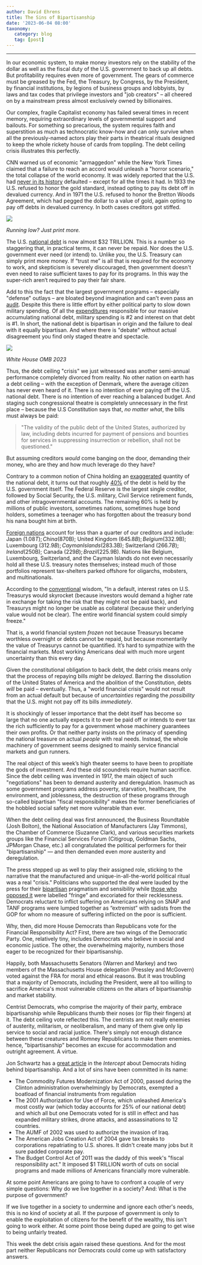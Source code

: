 ```yaml
---
author: David Ehrens
title: The Sins of Bipartisanship
date: '2023-06-04 08:00'
taxonomy:
   category: blog
   tag: [post]
---
```

---
 
In our economic system, to make money investors rely on the stability of the dollar as well as the fiscal duty of the U.S. government to back up all debts. But profitability requires even more of government. The gears of commerce must be greased by the Fed, the Treasury, by Congress, by the President, by financial institutions, by legions of business groups and lobbyists, by laws and tax codes that privilege investors and "job creators" – all cheered on by a mainstream press almost exclusively owned by billionaires.

Our complex, fragile Capitalist economy has failed several times in recent memory, requiring extraordinary levels of governmental support and bailouts. For something so precarious, the system requires faith and superstition as much as technocratic know-how and can only survive when all the previously-named actors play their parts in theatrical rituals designed to keep the whole rickety house of cards from toppling. The debt ceiling crisis illustrates this perfectly.

CNN warned us of economic "armaggedon" while the New York Times claimed that a failure to reach an accord would unleash a "horror scenario," the total collapse of the world economy. It was widely reported that the U.S. had [never in its history](https://thehill.com/opinion/finance/575722-the-us-has-never-defaulted-on-its-debt-except-the-four-times-it-did/) defaulted – except for all the times it had. In 1933 the U.S. refused to honor the gold standard, instead opting to pay its debt off in devalued currency. And in 1971 the U.S. refused to honor the Bretton Woods Agreement, which had pegged the dollar to a value of gold, again opting to pay off debts in devalued currency. In both cases creditors got stiffed.

![](printing.jpg)

*Running low? Just print more.*

The U.S. [national debt](https://fiscaldata.treasury.gov/americas-finance-guide/national-debt/) is now almost $32 TRILLION. This is a number so staggering that, in practical terms, it can never be repaid. Nor does the U.S. government ever need (or intend) to. Unlike *you*, the U.S. Treasury can simply print more money. If “trust me” is all that is required for the economy to work, and skepticism is severely discouraged, then government doesn't even need to raise sufficient taxes to pay for its programs. In this way the super-rich aren’t required to pay their fair share.

Add to this the fact that the largest government programs – especially "defense" outlays – are bloated beyond imagination and can't even pass an [audit](https://www.npr.org/2021/05/19/997961646/the-pentagon-has-never-passed-an-audit-some-senators-want-to-change-that). Despite this there is little effort by either political party to slow down military spending. Of all the [expenditures](https://www.reuters.com/markets/us/whats-debt-ceiling-deal-biden-mccarthy-are-negotiating-2023-05-26/) responsible for our massive accumulating national debt, military spending is #2 and interest on that debt is #1. In short, the national debt is bipartisan in origin and the failure to deal with it equally bipartisan. And where there is "debate" without actual disagreement you find only staged theatre and spectacle.

![](graphic.jpg)

*White House OMB 2023*

Thus, the debt ceiling "crisis" we just witnessed was another semi-annual performance completely divorced from reality. No other nation on earth has a debt ceiling – with the exception of Denmark, where the average citizen has never even heard of it. There is no intention of ever paying off the U.S. national debt. There is no intention of ever reaching a balanced budget. And staging such congressional theatre is completely unnecessary in the first place – because the U.S Constitution says that, *no matter what*, the bills must always be paid:

> "The validity of the public debt of the United States, authorized by law, including debts incurred for payment of pensions and bounties for services in suppressing insurrection or rebellion, shall not be questioned."

But assuming creditors *would* come banging on the door, demanding their money, who are they and how much leverage do they have?

Contrary to a common notion of China holding an [exaggerated](https://chinapower.csis.org/us-debt/) quantity of the national debt, it turns out that roughly [40%](https://www.pewresearch.org/short-reads/2023/02/14/facts-about-the-us-national-debt/) of the debt is held by the U.S. government itself. The Federal Reserve is the largest single creditor, followed by Social Security, the U.S. military, Civil Service retirement funds, and other intragovernmental accounts. The remaining 60% is held by millions of public investors, sometimes nations, sometimes huge bond holders, sometimes a teenager who has forgotten about the treasury bond his nana bought him at birth.

[Foreign nations](https://ticdata.treasury.gov/Publish/mfh.txt) account for less than a quarter of our creditors and include: Japan ($1.08T); China ($870B); United Kingdom ($645.8B); Belgium ($332.9B); Luxembourg ($312.9B); Cayman Islands ($283.3B); Switzerland ($266.7B); Ireland ($250B); Canada ($229B); Brazil ($225.9B). Nations like Belgium, Luxembourg, Switzerland, and the Cayman Islands do not even necessarily hold all these U.S. treasury notes themselves; instead much of those portfolios represent tax-shelters parked offshore for oligarchs, mobsters, and multinationals.

According to the [conventional](https://foreignpolicy.com/2023/01/27/us-debt-default-china-global-financial-system-treasurys/) wisdom, "In a default, interest rates on U.S. Treasurys would skyrocket (because investors would demand a higher rate in exchange for taking the risk that they might not be paid back), and Treasurys might no longer be usable as collateral (because their underlying value would not be clear). The entire world financial system could simply freeze."

That is, a world financial system *frozen* not because Treasurys became worthless overnight or debts cannot be repaid, but because momentarily the value of Treasurys cannot be quantified. It’s hard to sympathize with the financial markets. Most working Americans deal with much more urgent uncertainty than this every day.

Given the constitutional obligation to back debt, the debt crisis means only that the process of repaying bills *might* be *delayed*. Barring the dissolution of the United States of America and the abolition of the Constitution, debts *will* be paid – eventually. Thus, a "world financial crisis" would not result from an actual default but because of *uncertainties* regarding the *possibility* that the U.S. might not pay off its bills *immediately*. 

It is shockingly of lesser importance that the debt itself has become so large that no one actually expects it to ever be paid off or intends to ever tax the rich sufficiently to pay for a government whose machinery guarantees their own profits. Or that neither party insists on the primacy of spending the national treasure on actual *people* with real needs. Instead, the whole machinery of government seems designed to mainly service financial markets and gun runners.

The real object of this week’s high theater seems to have been to propitiate the gods of investment. And these old scoundrels require human sacrifice. Since the debt ceiling was invented in 1917, the main object of such "negotiations" has been to demand austerity and deregulation. Inasmuch as some government programs address poverty, starvation, healthcare, the environment, and joblessness, the destruction of these programs through so-called bipartisan "fiscal responsibility" makes the former beneficiaries of the hobbled social safety net more vulnerable than ever.

When the debt ceiling deal was first announced, the Business Roundtable (Josh Bolton), the National Association of Manufacturers (Jay Timmons), the Chamber of Commerce (Suzanne Clark), and various securities markets groups like the Financial Services Forum (Citigroup, Goldman Sachs, JPMorgan Chase, etc.) all congratulated the political performers for their "bipartisanship" — and then demanded even *more* austerity and deregulation.

The press stepped up as well to play their assigned role, sticking to the narrative that the manufactured and unique-in-all-the-world political ritual was a real "crisis." Politicians who supported the deal were lauded by the press for their [bipartisan](https://theintercept.com/2023/06/03/debt-limit-bill-bipartisanship/) pragmatism and sensibility while [those who opposed it](https://fair.org/home/for-media-giving-in-to-debt-limit-blackmail-was-a-triumph-of-bipartisanship/) were labelled "fringe" and excoriated for their recklessness. Democrats reluctant to inflict suffering on Americans relying on SNAP and TANF programs were lumped together as “extremist” with sadists from the GOP for whom no measure of suffering inflicted on the poor is sufficient.

Why, then, did more House Democrats than Republicans vote for the Financial Responsibility Act? First, there are two wings of the Democratic Party. One, relatively tiny, includes Democrats who believe in social and economic justice. The other, the overwhelming majority, numbers those eager to be recognized for their bipartisanship.

Happily, both Massachusetts Senators (Warren and Markey) and two members of the Massachusetts House delegation (Pressley and McGovern) voted against the FRA for moral and ethical reasons. But it was troubling that a majority of Democrats, including the President, were all too willing to sacrifice America's most vulnerable citizens on the altars of bipartisanship and market stability.

Centrist Democrats, who comprise the majority of their party, embrace bipartisanship while Republicans thumb their noses (or flip their fingers) at it. The debt ceiling vote reflected this. The centrists are not really enemies of austerity, militarism, or neoliberalism, and many of them give only lip service to social and racial justice. There's simply not enough distance between these creatures and Romney Republicans to make them enemies. hence, "bipartisanship" becomes an excuse for accommodation and outright agreement. A virtue.

Jon Schwartz has a [great article](https://theintercept.com/2023/06/03/debt-limit-bill-bipartisanship/) in the *Intercept* about Democrats hiding behind bipartisanship. And a lot of sins have been committed in its name:

- The Commodity Futures Modernization Act of 2000, passed during the Clinton administration overwhelmingly by Democrats, exempted a boatload of financial instruments from regulation
- The 2001 Authorization for Use of Force, which unleashed America's most costly war (which today accounts for 25% of our national debt) and which all but one Democrats voted for is still in effect and has expanded military strikes, drone attacks, and assassinations to 12 countries.
- The AUMF of 2002 was used to authorize the invasion of Iraq.
- The American Jobs Creation Act of 2004 gave tax breaks to corporations repatriating to U.S. shores. It didn't create many jobs but it sure padded corporate pay.
- The Budget Control Act of 2011 was the daddy of this week's "fiscal responsibility act." It imposed $1 TRILLION worth of cuts on social programs and made millions of Americans financially more vulnerable.

At some point Americans are going to have to confront a couple of very simple questions: Why do we live together in a society? And: What is the purpose of government?

If we live together in a society to undermine and ignore each other's needs, this is no kind of society at all. If the purpose of government is only to enable the exploitation of citizens for the benefit of the wealthy, this isn't going to work either. At some point those being duped are going to get wise to being unfairly treated.

This week the debt crisis again raised these questions. And for the most part neither Republicans nor Democrats could come up with satisfactory answers.
